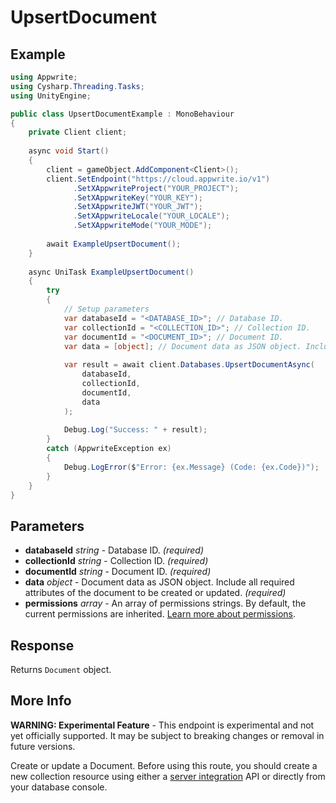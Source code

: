 # UpsertDocument

## Example

```csharp
using Appwrite;
using Cysharp.Threading.Tasks;
using UnityEngine;

public class UpsertDocumentExample : MonoBehaviour
{
    private Client client;
    
    async void Start()
    {
        client = gameObject.AddComponent<Client>();
        client.SetEndpoint("https://cloud.appwrite.io/v1")
              .SetXAppwriteProject("YOUR_PROJECT");
              .SetXAppwriteKey("YOUR_KEY");
              .SetXAppwriteJWT("YOUR_JWT");
              .SetXAppwriteLocale("YOUR_LOCALE");
              .SetXAppwriteMode("YOUR_MODE");
        
        await ExampleUpsertDocument();
    }
    
    async UniTask ExampleUpsertDocument()
    {
        try
        {
            // Setup parameters
            var databaseId = "<DATABASE_ID>"; // Database ID.
            var collectionId = "<COLLECTION_ID>"; // Collection ID.
            var documentId = "<DOCUMENT_ID>"; // Document ID.
            var data = [object]; // Document data as JSON object. Include all required attributes of the document to be created or updated.
            
            var result = await client.Databases.UpsertDocumentAsync(
                databaseId,
                collectionId,
                documentId,
                data
            );
            
            Debug.Log("Success: " + result);
        }
        catch (AppwriteException ex)
        {
            Debug.LogError($"Error: {ex.Message} (Code: {ex.Code})");
        }
    }
}
```

## Parameters

- **databaseId** *string* - Database ID. *(required)*
- **collectionId** *string* - Collection ID. *(required)*
- **documentId** *string* - Document ID. *(required)*
- **data** *object* - Document data as JSON object. Include all required attributes of the document to be created or updated. *(required)*
- **permissions** *array* - An array of permissions strings. By default, the current permissions are inherited. [Learn more about permissions](https://appwrite.io/docs/permissions).

## Response

Returns `Document` object.
## More Info

**WARNING: Experimental Feature** - This endpoint is experimental and not yet officially supported. It may be subject to breaking changes or removal in future versions.

Create or update a Document. Before using this route, you should create a new collection resource using either a [server integration](https://appwrite.io/docs/server/databases#databasesCreateCollection) API or directly from your database console.
